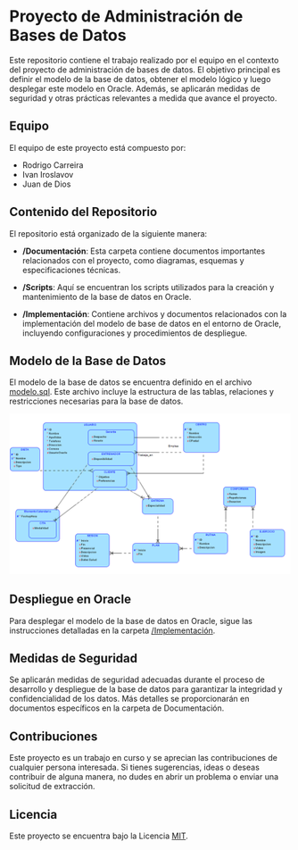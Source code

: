 # Proyecto de Administración de Bases de Datos

Este repositorio contiene el trabajo realizado por el equipo en el contexto del proyecto de administración de bases de datos. El objetivo principal es definir el modelo de la base de datos, obtener el modelo lógico y luego desplegar este modelo en Oracle. Además, se aplicarán medidas de seguridad y otras prácticas relevantes a medida que avance el proyecto.

## Equipo

El equipo de este proyecto está compuesto por:

- Rodrigo Carreira
- Ivan Iroslavov
- Juan de Dios

## Contenido del Repositorio

El repositorio está organizado de la siguiente manera:

- **/Documentación**: Esta carpeta contiene documentos importantes relacionados con el proyecto, como diagramas, esquemas y especificaciones técnicas.

- **/Scripts**: Aquí se encuentran los scripts utilizados para la creación y mantenimiento de la base de datos en Oracle.

- **/Implementación**: Contiene archivos y documentos relacionados con la implementación del modelo de base de datos en el entorno de Oracle, incluyendo configuraciones y procedimientos de despliegue.

## Modelo de la Base de Datos

El modelo de la base de datos se encuentra definido en el archivo [modelo.sql](/Documentación/modelo.sql). Este archivo incluye la estructura de las tablas, relaciones y restricciones necesarias para la base de datos.

<img src="https://github.com/rorro6787/rorro6787/blob/main/Images/ModeloDatosv1.PNG"/>


## Despliegue en Oracle

Para desplegar el modelo de la base de datos en Oracle, sigue las instrucciones detalladas en la carpeta [/Implementación](/Implementación).

## Medidas de Seguridad

Se aplicarán medidas de seguridad adecuadas durante el proceso de desarrollo y despliegue de la base de datos para garantizar la integridad y confidencialidad de los datos. Más detalles se proporcionarán en documentos específicos en la carpeta de Documentación.

## Contribuciones

Este proyecto es un trabajo en curso y se aprecian las contribuciones de cualquier persona interesada. Si tienes sugerencias, ideas o deseas contribuir de alguna manera, no dudes en abrir un problema o enviar una solicitud de extracción.

## Licencia

Este proyecto se encuentra bajo la Licencia [MIT](LICENSE).


